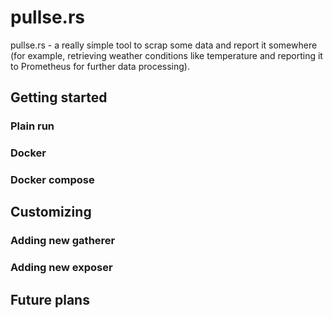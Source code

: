 # pullse.rs

pullse.rs - a really simple tool to scrap some data and report it somewhere (for example, retrieving weather conditions like temperature and reporting it to Prometheus for further data processing).

## Getting started

### Plain run

### Docker

### Docker compose

## Customizing

### Adding new gatherer

### Adding new exposer

## Future plans
